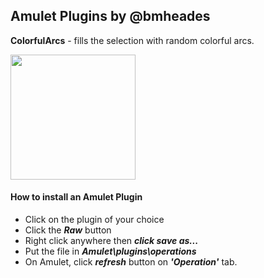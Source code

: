 ## Amulet Plugins by @bmheades

**ColorfulArcs** - fills the selection with random colorful arcs.

<img src="https://user-images.githubusercontent.com/19233375/134898890-cfaad116-ca06-4238-99cb-2170ccc61bcb.png" width="200">

#### How to install an Amulet Plugin

- Click on the plugin of your choice
- Click the ***Raw*** button
- Right click anywhere then ***click save as...***
- Put the file in ***Amulet\plugins\operations***
- On Amulet, click ***refresh*** button on ***'Operation'*** tab.
